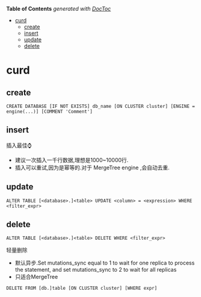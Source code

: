 <!-- START doctoc generated TOC please keep comment here to allow auto update -->
<!-- DON'T EDIT THIS SECTION, INSTEAD RE-RUN doctoc TO UPDATE -->
**Table of Contents**  *generated with [DocToc](https://github.com/thlorenz/doctoc)*

- [curd](#curd)
  - [create](#create)
  - [insert](#insert)
  - [update](#update)
  - [delete](#delete)

<!-- END doctoc generated TOC please keep comment here to allow auto update -->

# curd

## create
```clickhouse
CREATE DATABASE [IF NOT EXISTS] db_name [ON CLUSTER cluster] [ENGINE = engine(...)] [COMMENT 'Comment']
```



## insert


插入最佳⌚️
- 建议一次插入一千行数据,理想是1000~10000行.
- 插入可以重试,因为是幂等的.对于 MergeTree engine ,会自动去重.



## update
```clickhouse
ALTER TABLE [<database>.]<table> UPDATE <column> = <expression> WHERE <filter_expr>
```


## delete

```clickhouse
ALTER TABLE [<database>.]<table> DELETE WHERE <filter_expr>
```

轻量删除
- 默认异步.Set mutations_sync equal to 1 to wait for one replica to process the statement, and set mutations_sync to 2 to wait for all replicas
- 只适合MergeTree
```clickhouse
DELETE FROM [db.]table [ON CLUSTER cluster] [WHERE expr]
```